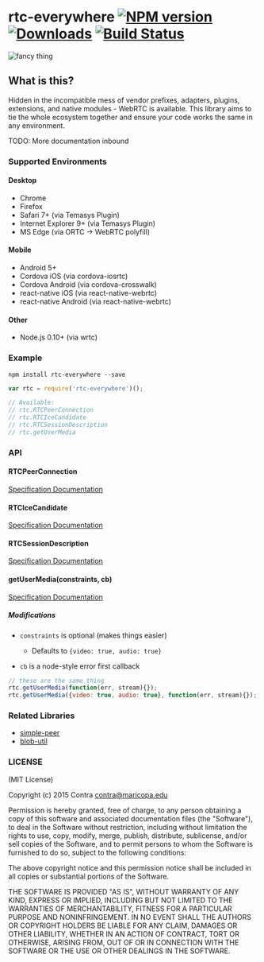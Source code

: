 # rtc-everywhere [![NPM version][npm-image]][npm-url] [![Downloads][downloads-image]][npm-url] [![Build Status][travis-image]][travis-url]

![fancy thing](https://i.imgur.com/xDnqJCo.gif)

## What is this?

Hidden in the incompatible mess of vendor prefixes, adapters, plugins, extensions, and native modules - WebRTC is available. This library aims to tie the whole ecosystem together and ensure your code works the same in any environment.

TODO: More documentation inbound

### Supported Environments

#### Desktop

- Chrome
- Firefox
- Safari 7+ (via Temasys Plugin)
- Internet Explorer 9+ (via Temasys Plugin)
- MS Edge (via ORTC -> WebRTC polyfill)

#### Mobile

- Android 5+
- Cordova iOS (via cordova-iosrtc)
- Cordova Android (via cordova-crosswalk)
- react-native iOS (via react-native-webrtc)
- react-native Android (via react-native-webrtc)

#### Other

- Node.js 0.10+ (via wrtc)

### Example

```
npm install rtc-everywhere --save
```

```js
var rtc = require('rtc-everywhere')();

// Available:
// rtc.RTCPeerConnection
// rtc.RTCIceCandidate
// rtc.RTCSessionDescription
// rtc.getUserMedia
```

### API
#### RTCPeerConnection
[Specification Documentation](https://developer.mozilla.org/en-US/docs/Web/API/RTCPeerConnection)

#### RTCIceCandidate
[Specification Documentation](http://html5index.org/WebRTC%20-%20RTCIceCandidate.html)

#### RTCSessionDescription
[Specification Documentation](https://developer.mozilla.org/en-US/docs/Web/API/RTCSessionDescription)

#### getUserMedia(constraints, cb)
[Specification Documentation](https://developer.mozilla.org/en-US/docs/Web/API/Navigator/getUserMedia)

##### Modifications
- `constraints` is optional (makes things easier)
  - Defaults to `{video: true, audio: true}`

- `cb` is a node-style error first callback

```js
// these are the same thing
rtc.getUserMedia(function(err, stream){});
rtc.getUserMedia({video: true, audio: true}, function(err, stream){});
```

### Related Libraries
- [simple-peer](https://github.com/feross/simple-peer)
- [blob-util](https://github.com/nolanlawson/blob-util)

### LICENSE
(MIT License)

Copyright (c) 2015 Contra [contra@maricopa.edu](mailto:contra@maricopa.edu)

Permission is hereby granted, free of charge, to any person obtaining a copy of this software and associated documentation files (the "Software"), to deal in the Software without restriction, including without limitation the rights to use, copy, modify, merge, publish, distribute, sublicense, and/or sell copies of the Software, and to permit persons to whom the Software is furnished to do so, subject to the following conditions:

The above copyright notice and this permission notice shall be included in all copies or substantial portions of the Software.

THE SOFTWARE IS PROVIDED "AS IS", WITHOUT WARRANTY OF ANY KIND, EXPRESS OR IMPLIED, INCLUDING BUT NOT LIMITED TO THE WARRANTIES OF MERCHANTABILITY, FITNESS FOR A PARTICULAR PURPOSE AND NONINFRINGEMENT. IN NO EVENT SHALL THE AUTHORS OR COPYRIGHT HOLDERS BE LIABLE FOR ANY CLAIM, DAMAGES OR OTHER LIABILITY, WHETHER IN AN ACTION OF CONTRACT, TORT OR OTHERWISE, ARISING FROM, OUT OF OR IN CONNECTION WITH THE SOFTWARE OR THE USE OR OTHER DEALINGS IN THE SOFTWARE.

[downloads-image]: http://img.shields.io/npm/dm/rtc-everywhere.svg
[npm-url]: https://npmjs.org/package/rtc-everywhere
[npm-image]: http://img.shields.io/npm/v/rtc-everywhere.svg
[travis-url]: https://travis-ci.org/contra/rtc-everywhere
[travis-image]: https://travis-ci.org/contra/rtc-everywhere.png?branch=master
[depstat-url]: https://david-dm.org/contra/rtc-everywhere
[depstat-image]: https://david-dm.org/contra/rtc-everywhere.png
[david-url]: https://david-dm.org/contra/rtc-everywhere
[david-image]: https://david-dm.org/contra/rtc-everywhere.png?theme=shields.io
